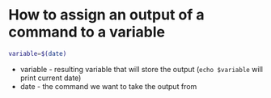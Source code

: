 # How to assign an output of a command to a variable

```bash
variable=$(date)
```

- variable - resulting variable that will store the output (```echo $variable``` will print current date)
- date - the command we want to take the output from
